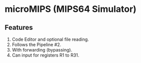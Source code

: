 # microMIPS (MIPS64 Simulator)
## Features
1. Code Editor and optional file reading.
2. Follows the Pipeline #2.
3. With forwarding (bypassing).
4. Can input for registers R1 to R31.
